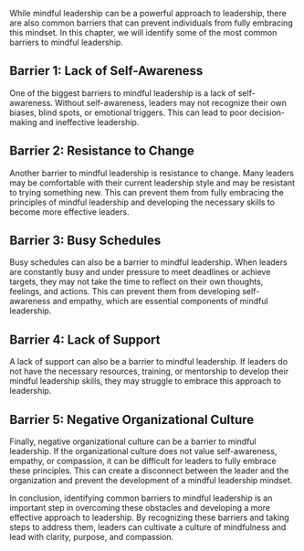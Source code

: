 
While mindful leadership can be a powerful approach to leadership, there are also common barriers that can prevent individuals from fully embracing this mindset. In this chapter, we will identify some of the most common barriers to mindful leadership.

Barrier 1: Lack of Self-Awareness
---------------------------------

One of the biggest barriers to mindful leadership is a lack of self-awareness. Without self-awareness, leaders may not recognize their own biases, blind spots, or emotional triggers. This can lead to poor decision-making and ineffective leadership.

Barrier 2: Resistance to Change
-------------------------------

Another barrier to mindful leadership is resistance to change. Many leaders may be comfortable with their current leadership style and may be resistant to trying something new. This can prevent them from fully embracing the principles of mindful leadership and developing the necessary skills to become more effective leaders.

Barrier 3: Busy Schedules
-------------------------

Busy schedules can also be a barrier to mindful leadership. When leaders are constantly busy and under pressure to meet deadlines or achieve targets, they may not take the time to reflect on their own thoughts, feelings, and actions. This can prevent them from developing self-awareness and empathy, which are essential components of mindful leadership.

Barrier 4: Lack of Support
--------------------------

A lack of support can also be a barrier to mindful leadership. If leaders do not have the necessary resources, training, or mentorship to develop their mindful leadership skills, they may struggle to embrace this approach to leadership.

Barrier 5: Negative Organizational Culture
------------------------------------------

Finally, negative organizational culture can be a barrier to mindful leadership. If the organizational culture does not value self-awareness, empathy, or compassion, it can be difficult for leaders to fully embrace these principles. This can create a disconnect between the leader and the organization and prevent the development of a mindful leadership mindset.

In conclusion, identifying common barriers to mindful leadership is an important step in overcoming these obstacles and developing a more effective approach to leadership. By recognizing these barriers and taking steps to address them, leaders can cultivate a culture of mindfulness and lead with clarity, purpose, and compassion.
